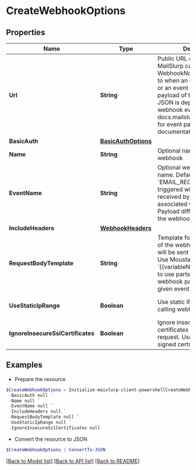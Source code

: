 # CreateWebhookOptions
## Properties

Name | Type | Description | Notes
------------ | ------------- | ------------- | -------------
**Url** | **String** | Public URL on your server that MailSlurp can post WebhookNotification payload to when an email is received or an event is trigger. The payload of the submitted JSON is dependent on the webhook event type. See docs.mailslurp.com/webhooks for event payload documentation. | 
**BasicAuth** | [**BasicAuthOptions**](BasicAuthOptions) |  | [optional] 
**Name** | **String** | Optional name for the webhook | [optional] 
**EventName** | **String** | Optional webhook event name. Default is &#x60;EMAIL_RECEIVED&#x60; and is triggered when an email is received by the inbox associated with the webhook. Payload differ according to the webhook event name. | [optional] 
**IncludeHeaders** | [**WebhookHeaders**](WebhookHeaders) |  | [optional] 
**RequestBodyTemplate** | **String** | Template for the JSON body of the webhook request that will be sent to your server. Use Moustache style &#x60;{{variableName}}&#x60; templating to use parts of the standard webhook payload for the given event. | [optional] 
**UseStaticIpRange** | **Boolean** | Use static IP range when calling webhook endpoint | [optional] [default to $false]
**IgnoreInsecureSslCertificates** | **Boolean** | Ignore insecure SSL certificates when sending request. Useful for self-signed certs. | [optional] 

## Examples

- Prepare the resource
```powershell
$CreateWebhookOptions = Initialize-maislurp-client-powershellCreateWebhookOptions  -Url null `
 -BasicAuth null `
 -Name null `
 -EventName null `
 -IncludeHeaders null `
 -RequestBodyTemplate null `
 -UseStaticIpRange null `
 -IgnoreInsecureSslCertificates null
```

- Convert the resource to JSON
```powershell
$CreateWebhookOptions | ConvertTo-JSON
```

[[Back to Model list]](../README#documentation-for-models) [[Back to API list]](../README#documentation-for-api-endpoints) [[Back to README]](../README)

